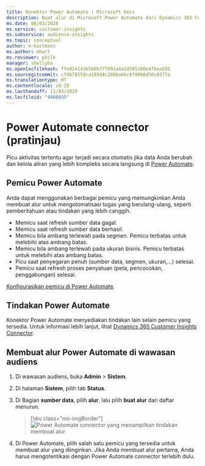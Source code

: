 ```yaml
---
title: Konektor Power Automate | Microsoft Docs
description: Buat alur di Microsoft Power Automate dari Dynamics 365 Customer Insights.
ms.date: 08/03/2020
ms.service: customer-insights
ms.subservice: audience-insights
ms.topic: conceptual
author: m-hartmann
ms.author: mhart
ms.reviewer: philk
manager: shellyha
ms.openlocfilehash: ffe92414365b0b777691a4a2d585100e4fbea591
ms.sourcegitcommit: cf9b78559ca189d4c2086a66c879098d56c0377a
ms.translationtype: HT
ms.contentlocale: id-ID
ms.lasthandoff: 11/03/2020
ms.locfileid: "4406035"
---
```

# <a name="power-automate-connector-preview"></a>Power Automate connector (pratinjau)

Picu aktivitas tertentu agar terjadi secara otomatis jika data Anda berubah dan kelola aliran yang lebih kompleks secara langsung di [Power Automate](https://flow.microsoft.com/).

## <a name="power-automate-triggers"></a>Pemicu Power Automate

Anda dapat menggunakan berbagai pemicu yang memungkinkan Anda membuat alur untuk mengotomatisasi tugas yang berulang-ulang, seperti pemberitahuan atau tindakan yang lebih canggih. 

- Memicu saat refresh sumber data gagal. 
- Memicu saat refresh sumber data berhasil.
- Memicu bila ambang terlewati pada segmen. Pemicu terbatas untuk melebihi atas ambang batas.
- Memicu bila ambang terlewati pada ukuran bisnis. Pemicu terbatas untuk melebihi atas ambang batas.
- Picu saat penyegaran penuh (sumber data, segmen, ukuran,...) selesai.
- Pemicu saat refresh proses penyatuan (peta, pencocokan, penggabungan) selesai.

[Konfigurasikan pemicu di Power Automate](https://flow.microsoft.com/connectors/shared_customerinsights/dynamics-365-customer-insights-connector/).

## <a name="power-automate-actions"></a>Tindakan Power Automate
Konektor Power Automate menyediakan tindakan lain selain pemicu yang tersedia. Untuk informasi lebih lanjut, lihat [Dynamics 365 Customer Insights Connector](https://docs.microsoft.com/connectors/customerinsights/).

## <a name="create-a-power-automate-flow-in-audience-insights"></a>Membuat alur Power Automate di wawasan audiens

1. Di wawasan audiens, buka **Admin** > **Sistem**.

1. Di halaman **Sistem**, pilih tab **Status**.

1. Di Bagian **sumber data**, pilih **alur**, lalu pilih **buat alur** dari daftar menurun.
   > [!div class="mx-imgBorder"]
   > ![Power Automate connector yang menampilkan tindakan membuat alur](media/power-automate-connector-create-flow.png "Power Automate connector yang menampilkan tindakan membuat alur")

1. Di Power Automate, pilih salah satu pemicu yang tersedia untuk membuat alur yang diinginkan. Jika Anda membuat alur pertama, Anda harus mengotentikasi dengan Power Automate connector terlebih dulu.
